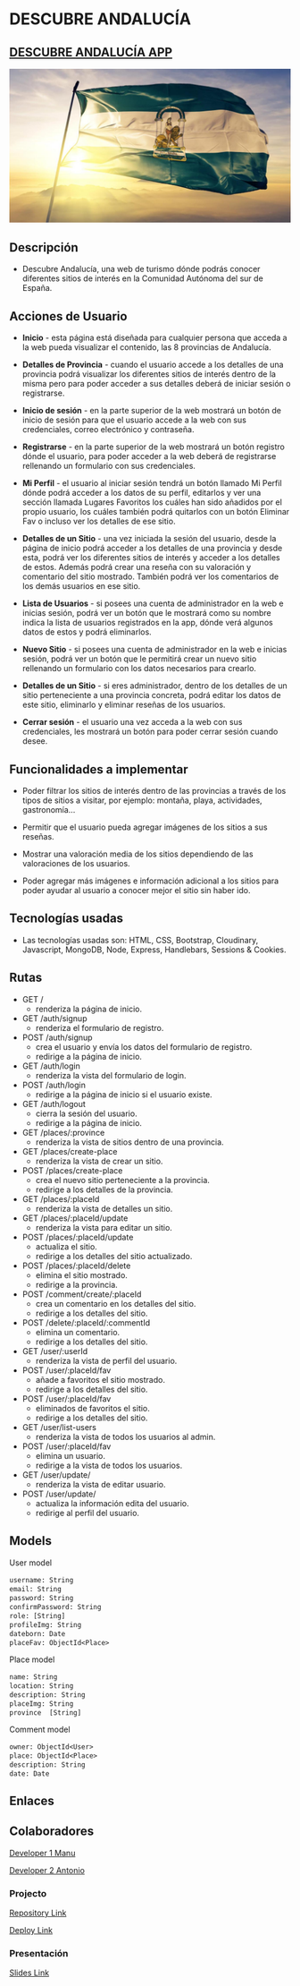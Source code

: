 # DESCUBRE ANDALUCÍA

## [DESCUBRE ANDALUCÍA APP](https://tourism-web.adaptable.app/)

![App Logo](/public/images/background-andalucia.jpg)

## Descripción

- Descubre Andalucía, una web de turismo dónde podrás conocer diferentes sitios de interés en la Comunidad Autónoma del sur de España. 
 
## Acciones de Usuario

- **Inicio** - esta página está diseñada para cualquier persona que acceda a la web pueda visualizar el contenido, las 8 provincias de Andalucía. 

- **Detalles de Provincia** - cuando el usuario accede a los detalles de una provincia podrá visualizar los diferentes sitios de interés dentro de la misma pero para poder acceder a sus detalles deberá de iniciar sesión o registrarse. 

- **Inicio de sesión** - en la parte superior de la web mostrará un botón de inicio de sesión para que el usuario accede a la web con sus credenciales, correo electrónico y contraseña. 

- **Registrarse** - en la parte superior de la web mostrará un botón registro dónde el usuario, para poder acceder a la web deberá de registrarse rellenando un formulario con sus credenciales. 

- **Mi Perfil** - el usuario al iniciar sesión tendrá un botón llamado Mi Perfil dónde podrá acceder a los datos de su perfil, editarlos y ver una sección llamada Lugares Favoritos los cuáles han sido añadidos por el propio usuario, los cuáles también podrá quitarlos con un botón Eliminar Fav o incluso ver los detalles de ese sitio. 

- **Detalles de un Sitio** - una vez iniciada la sesión del usuario, desde la página de inicio podrá acceder a los detalles de una provincia y desde esta, podrá ver los diferentes sitios de interés y acceder a los detalles de estos. Además podrá crear una reseña con su valoración y comentario del sitio mostrado. También podrá ver los comentarios de los demás usuarios en ese sitio. 

- **Lista de Usuarios** - si posees una cuenta de administrador en la web e inicias sesión, podrá ver un botón que le mostrará como su nombre indica la lista de usuarios registrados en la app, dónde verá algunos datos de estos y podrá eliminarlos. 

- **Nuevo Sitio** - si posees una cuenta de administrador en la web e inicias sesión, podrá ver un botón que le permitirá crear un nuevo sitio rellenando un formulario con los datos necesarios para crearlo. 

- **Detalles de un Sitio** - si eres administrador, dentro de los detalles de un sitio perteneciente a una provincia concreta, podrá editar los datos de este sitio, eliminarlo y eliminar reseñas de los usuarios. 

- **Cerrar sesión** - el usuario una vez acceda a la web con sus credenciales, les mostrará un botón para poder cerrar sesión cuando desee. 


## Funcionalidades a implementar

- Poder filtrar los sitios de interés dentro de las provincias a través de los tipos de sitios a visitar, por ejemplo: montaña, playa, actividades, gastronomía...

- Permitir que el usuario pueda agregar imágenes de los sitios a sus reseñas.

- Mostrar una valoración media de los sitios dependiendo de las valoraciones de los usuarios. 

- Poder agregar más imágenes e información adicional a los sitios para poder ayudar al usuario a conocer mejor el sitio sin haber ido. 

## Tecnologías usadas

- Las tecnologías usadas son: HTML, CSS, Bootstrap, Cloudinary, Javascript, MongoDB, Node, Express, Handlebars, Sessions & Cookies.


## Rutas

- GET / 
  - renderiza la página de inicio.
- GET /auth/signup
  - renderiza el formulario de registro.
- POST /auth/signup
  - crea el usuario y envía los datos del formulario de registro.
  - redirige a la página de inicio. 
- GET /auth/login
  - renderiza la vista del formulario de login. 
- POST /auth/login
  - redirige a la página de inicio si el usuario existe. 
- GET /auth/logout
  - cierra la sesión del usuario.
  - redirige a la página de inicio. 
- GET /places/:province 
  - renderiza la vista de sitios dentro de una provincia.
- GET /places/create-place 
  - renderiza la vista de crear un sitio.  
- POST /places/create-place 
  - crea el nuevo sitio perteneciente a la provincia.
  - redirige a los detalles de la provincia.  
- GET /places/:placeId 
  - renderiza la vista de detalles un sitio.  
- GET /places/:placeId/update
  - renderiza la vista para editar un sitio. 
- POST /places/:placeId/update
  - actualiza el sitio. 
  - redirige a los detalles del sitio actualizado. 
- POST /places/:placeId/delete
  - elimina el sitio mostrado.     
  - redirige a la provincia.
- POST /comment/create/:placeId
  - crea un comentario en los detalles del sitio.     
  - redirige a los detalles del sitio.
- POST /delete/:placeId/:commentId
  - elimina un comentario.
  - redirige a los detalles del sitio. 
- GET /user/:userId 
  - renderiza la vista de perfil del usuario. 
- POST /user/:placeId/fav
  - añade a favoritos el sitio mostrado.
  - redirige a los detalles del sitio.  
- POST /user/:placeId/fav
  - eliminados de favoritos el sitio. 
  - redirige a los detalles del sitio. 
- GET /user/list-users
  - renderiza la vista de todos los usuarios al admin. 
- POST /user/:placeId/fav
  - elimina un usuario.
  - redirige a la vista de todos los usuarios.
- GET /user/update/
  - renderiza la vista de editar usuario.
- POST /user/update/
  - actualiza la información edita del usuario.
  - redirige al perfil del usuario.  

## Models


User model
 
```
username: String
email: String
password: String
confirmPassword: String
role: [String]
profileImg: String
dateborn: Date
placeFav: ObjectId<Place>
```

Place model

```
name: String
location: String
description: String
placeImg: String
province  [String]

``` 

Comment model

```
owner: ObjectId<User>
place: ObjectId<Place>
description: String
date: Date
``` 

## Enlaces

## Colaboradores

[Developer 1 Manu](https://github.com/Manudominguez1994)

[Developer 2 Antonio](https://github.com/antoniionavas)

### Projecto

[Repository Link](https://github.com/Manudominguez1994/ProjectModule2)

[Deploy Link](https://tourism-web.adaptable.app/)


### Presentación

[Slides Link](https://www.canva.com/design/DAFr4D1E_Pc/rg184JWBWSfKgsz-_MkkIw/watch?utm_content=DAFr4D1E_Pc&utm_campaign=designshare&utm_medium=link&utm_source=publishsharelink)
